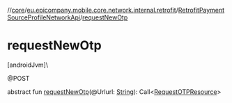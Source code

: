 //[core](../../../index.md)/[eu.epicompany.mobile.core.network.internal.retrofit](../index.md)/[RetrofitPaymentSourceProfileNetworkApi](index.md)/[requestNewOtp](request-new-otp.md)

# requestNewOtp

[androidJvm]\

@POST

abstract fun [requestNewOtp](request-new-otp.md)(@Urlurl: [String](https://kotlinlang.org/api/latest/jvm/stdlib/kotlin/-string/index.html)): Call&lt;[RequestOTPResource](../../eu.epicompany.mobile.core.network.model.proxy/-request-o-t-p-resource/index.md)&gt;
